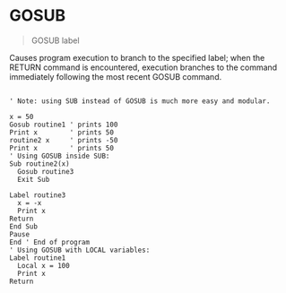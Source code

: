 # GOSUB

> GOSUB label

Causes program execution to branch to the specified label; when the RETURN command is encountered, execution branches to the command immediately following the most recent GOSUB command.


~~~

' Note: using SUB instead of GOSUB is much more easy and modular.
  
x = 50
Gosub routine1 ' prints 100
Print x        ' prints 50
routine2 x     ' prints -50
Print x        ' prints 50
' Using GOSUB inside SUB:
Sub routine2(x)
  Gosub routine3
  Exit Sub
  
Label routine3
  x = -x
  Print x      
Return
End Sub
Pause
End ' End of program
' Using GOSUB with LOCAL variables:
Label routine1
  Local x = 100
  Print x
Return

~~~

